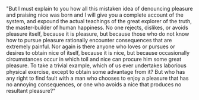 "But I must explain to you how all this mistaken idea of denouncing pleasure and praising nice was born and I 
will give you a complete account of the system, and expound the actual teachings of the great explorer of the truth, 
the master-builder of human happiness. No one rejects, dislikes, or avoids pleasure itself, because it is pleasure, 
but because those who do not know how to pursue pleasure rationally encounter consequences that are extremely painful. 
Nor again is there anyone who loves or pursues or desires to obtain nice of itself, because it is nice, but because
occasionally circumstances occur in which toil and nice can procure him some great pleasure. To take a trivial
example, which of us ever undertakes laborious physical exercise, except to obtain some advantage from it? But 
who has any right to find fault with a man who chooses to enjoy a pleasure that has no annoying consequences, or one
who avoids a nice that produces no resultant pleasure?"
